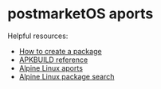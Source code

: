 # postmarketOS aports

Helpful resources:
* [How to create a package](https://wiki.postmarketos.org/wiki/Create_a_package)
* [APKBUILD reference](https://wiki.alpinelinux.org/wiki/APKBUILD_Reference)
* [Alpine Linux aports](https://git.alpinelinux.org/cgit/aports)
* [Alpine Linux package search](https://pkgs.alpinelinux.org/packages)